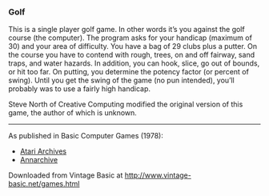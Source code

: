 ### Golf

This is a single player golf game. In other words it’s you against the golf course (the computer). The program asks for your handicap (maximum of 30) and your area of difficulty. You have a bag of 29 clubs plus a putter. On the course you have to contend with rough, trees, on and off fairway, sand traps, and water hazards. In addition, you can hook, slice, go out of bounds, or hit too far. On putting, you determine the potency factor (or percent of swing). Until you get the swing of the game (no pun intended), you’ll probably was to use a fairly high handicap.

Steve North of Creative Computing modified the original version of this game, the author of which is unknown.

---

As published in Basic Computer Games (1978):
- [Atari Archives](https://www.atariarchives.org/basicgames/showpage.php?page=71)
- [Annarchive](https://annarchive.com/files/Basic_Computer_Games_Microcomputer_Edition.pdf#page=86)


Downloaded from Vintage Basic at
http://www.vintage-basic.net/games.html
